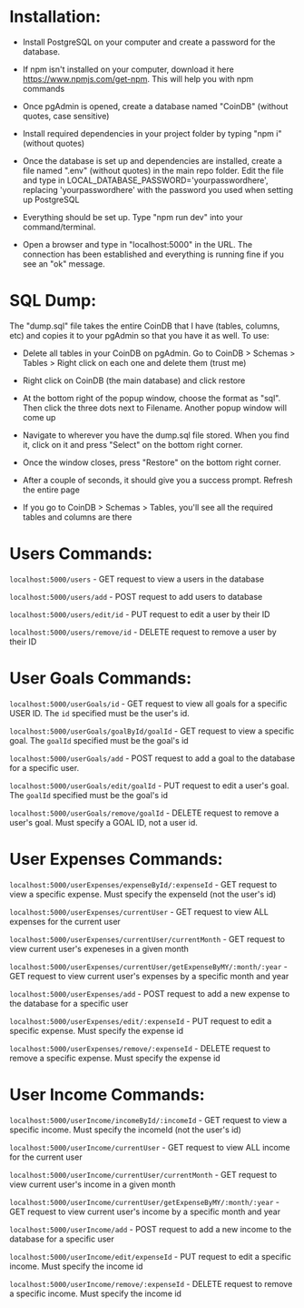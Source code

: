 # Installation:

- Install PostgreSQL on your computer and create a password for the database.
- If npm isn't installed on your computer, download it here https://www.npmjs.com/get-npm. This will help you with npm commands
- Once pgAdmin is opened, create a database named "CoinDB" (without quotes, case sensitive)
- Install required dependencies in your project folder by typing "npm i" (without quotes)
- Once the database is set up and dependencies are installed, create a file named ".env" (without quotes) in the main repo folder. Edit the file and type in LOCAL_DATABASE_PASSWORD='yourpasswordhere', replacing 'yourpasswordhere' with the password you used when setting up PostgreSQL

- Everything should be set up. Type "npm run dev" into your command/terminal. 
- Open a browser and type in "localhost:5000" in the URL. The connection has been established and everything is running fine if you see an "ok" message.

# SQL Dump:

The "dump.sql" file takes the entire CoinDB that I have (tables, columns, etc) and copies it to your pgAdmin so that you have it as well.
To use:

- Delete all tables in your CoinDB on pgAdmin. Go to CoinDB > Schemas > Tables > Right click on each one and delete them (trust me)

- Right click on CoinDB (the main database) and click restore

- At the bottom right of the popup window, choose the format as "sql". Then click the three dots next to Filename. Another popup window will come up

- Navigate to wherever you have the dump.sql file stored. When you find it, click on it and press "Select" on the bottom right corner.

- Once the window closes, press "Restore" on the bottom right corner.

- After a couple of seconds, it should give you a success prompt. Refresh the entire page

- If you go to CoinDB > Schemas > Tables, you'll see all the required tables and columns are there

# Users Commands:
`localhost:5000/users` - GET request to view a users in the database

`localhost:5000/users/add` - POST request to add users to database

`localhost:5000/users/edit/id` - PUT request to edit a user by their ID

`localhost:5000/users/remove/id` - DELETE request to remove a user by their ID

# User Goals Commands:
`localhost:5000/userGoals/id` - GET request to view all goals for a specific USER ID. The `id` specified must be the user's id.

`localhost:5000/userGoals/goalById/goalId` - GET request to view a specific goal. The `goalId` specified must be the goal's id

`localhost:5000/userGoals/add` - POST request to add a goal to the database for a specific user.

`localhost:5000/userGoals/edit/goalId` - PUT request to edit a user's goal. The `goalId` specified must be the goal's id

`localhost:5000/userGoals/remove/goalId` - DELETE request to remove a user's goal. Must specify a GOAL ID, not a user id.

# User Expenses Commands:
`localhost:5000/userExpenses/expenseById/:expenseId` - GET request to view a specific expense. Must specify the expenseId (not the user's id)

`localhost:5000/userExpenses/currentUser` - GET request to view ALL expenses for the current user

`localhost:5000/userExpenses/currentUser/currentMonth` - GET request to view current user's expeneses in a given month

`localhost:5000/userExpenses/currentUser/getExpenseByMY/:month/:year` - GET request to view current user's expenses by a specific month and year

`localhost:5000/userExpenses/add` - POST request to add a new expense to the database for a specific user

`localhost:5000/userExpenses/edit/:expenseId` - PUT request to edit a specific expense. Must specify the expense id

`localhost:5000/userExpenses/remove/:expenseId` - DELETE request to remove a specific expense. Must specify the expense id

# User Income Commands:
`localhost:5000/userIncome/incomeById/:incomeId` - GET request to view a specific income. Must specify the incomeId (not the user's id)

`localhost:5000/userIncome/currentUser` - GET request to view ALL income for the current user

`localhost:5000/userIncome/currentUser/currentMonth` - GET request to view current user's income in a given month

`localhost:5000/userIncome/currentUser/getExpenseByMY/:month/:year` - GET request to view current user's income by a specific month and year

`localhost:5000/userIncome/add` - POST request to add a new income to the database for a specific user

`localhost:5000/userIncome/edit/expenseId` - PUT request to edit a specific income. Must specify the income id

`localhost:5000/userIncome/remove/:expenseId` - DELETE request to remove a specific income. Must specify the income id
